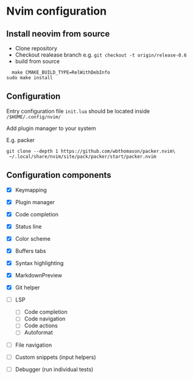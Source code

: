 # Nvim configuration

## Install neovim from source

* Clone repository
* Checkout realease branch e.g. `git checkout -t origin/release-0.6`
* build from source
```
  make CMAKE_BUILD_TYPE=RelWithDebInfo
sudo make install
```

## Configuration
Entry configuration file `init.lua` should be located inside `/$HOME/.config/nvim/`

Add plugin manager to your system

E.g. packer
```
git clone --depth 1 https://github.com/wbthomason/packer.nvim\
 ~/.local/share/nvim/site/pack/packer/start/packer.nvim
```


## Configuration components

* [x] Keymapping
* [x] Plugin manager
* [x] Code completion
* [x] Status line
* [x] Color scheme
* [x] Buffers tabs
* [x] Syntax highlighting
* [x] MarkdownPreview
* [x] Git helper
* [ ] LSP
  * [ ] Code completion
  * [ ] Code navigation
  * [ ] Code actions
  * [ ] Autoformat
* [ ] File navigation

* [ ] Custom snippets (input helpers)
* [ ] Debugger (run individual tests)
